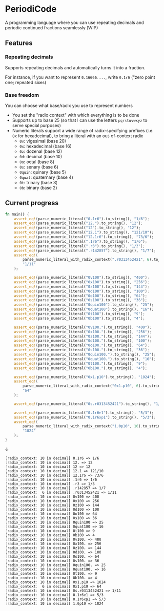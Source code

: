 # PeriodiCode
A programming language where you can use repeating decimals and periodic continued fractions seamlessly (WIP)

## Features

### Repeating decimals

Supports repeating decimals and automatically turns it into a fraction.

For instance, if you want to represent `0.16666....`, write `0.1r6` ("zero point one; repeated sixes)

### Base freedom
You can choose what base/radix you use to represent numbers

- You set the "radix context" with which everything is to be done
- Supports up to base 25 (so that I can use the letters `pqrstuvwxyz` to serve special purposes)
- Numeric literals support a wide range of radix-specifying prefixes (i.e. `0x` for hexadecimal), to bring a literal with an out-of-context radix
  - `0v`: vigesimal (base 20)
  - `0x`: hexadecimal (base 16)
  - `0z`: dozenal (base 12)
  - `0d`: decimal (base 10)
  - `0o`: octal (base 8)
  - `0s`: senary (base 6)
  - `0quin`: quinary (base 5)
  - `0quat`: quaternary (base 4)
  - `0t`: trinary (base 3)
  - `0b`: binary (base 2)

## Current progress

```rs
fn main() {
    assert_eq!(parse_numeric_literal("0.1r6").to_string(), "1/6");
    assert_eq!(parse_numeric_literal("12.").to_string(), "12");
    assert_eq!(parse_numeric_literal("12").to_string(), "12");
    assert_eq!(parse_numeric_literal("12.1").to_string(), "121/10");
    assert_eq!(parse_numeric_literal("12.1r6").to_string(), "73/6");
    assert_eq!(parse_numeric_literal(".1r6").to_string(), "1/6");
    assert_eq!(parse_numeric_literal(".r3").to_string(), "1/3");
    assert_eq!(parse_numeric_literal(".r142857").to_string(), "1/7");
    assert_eq!(
        parse_numeric_literal_with_radix_context(".r0313452421", 6).to_string(),
        "1/11"
    );

    assert_eq!(parse_numeric_literal("0v100").to_string(), "400");
    assert_eq!(parse_numeric_literal("0x100").to_string(), "256");
    assert_eq!(parse_numeric_literal("0z100").to_string(), "144");
    assert_eq!(parse_numeric_literal("0d100").to_string(), "100");
    assert_eq!(parse_numeric_literal("0o100").to_string(), "64");
    assert_eq!(parse_numeric_literal("0s100").to_string(), "36");
    assert_eq!(parse_numeric_literal("0quin100").to_string(), "25");
    assert_eq!(parse_numeric_literal("0quat100").to_string(), "16");
    assert_eq!(parse_numeric_literal("0t100").to_string(), "9");
    assert_eq!(parse_numeric_literal("0b100").to_string(), "4");

    assert_eq!(parse_numeric_literal("0v100.").to_string(), "400");
    assert_eq!(parse_numeric_literal("0x100.").to_string(), "256");
    assert_eq!(parse_numeric_literal("0z100.").to_string(), "144");
    assert_eq!(parse_numeric_literal("0d100.").to_string(), "100");
    assert_eq!(parse_numeric_literal("0o100.").to_string(), "64");
    assert_eq!(parse_numeric_literal("0s100.").to_string(), "36");
    assert_eq!(parse_numeric_literal("0quin100.").to_string(), "25");
    assert_eq!(parse_numeric_literal("0quat100.").to_string(), "16");
    assert_eq!(parse_numeric_literal("0t100.").to_string(), "9");
    assert_eq!(parse_numeric_literal("0b100.").to_string(), "4");

    assert_eq!(parse_numeric_literal("0x1.p10").to_string(), "1024");
    assert_eq!(
        parse_numeric_literal_with_radix_context("0x1.p10", 6).to_string(),
        "64"
    );

    assert_eq!(parse_numeric_literal("0s.r0313452421").to_string(), "1/11");

    assert_eq!(parse_numeric_literal("0.1r6e1").to_string(), "5/3");
    assert_eq!(parse_numeric_literal("0.1r6xp1").to_string(), "5/3");
    assert_eq!(
        parse_numeric_literal_with_radix_context("1.0p10", 10).to_string(),
        "1024"
    );
}
```

↓

```
[radix_context: 10 in decimal] 0.1r6 => 1/6
[radix_context: 10 in decimal] 12. => 12
[radix_context: 10 in decimal] 12 => 12
[radix_context: 10 in decimal] 12.1 => 121/10
[radix_context: 10 in decimal] 12.1r6 => 73/6
[radix_context: 10 in decimal] .1r6 => 1/6
[radix_context: 10 in decimal] .r3 => 1/3
[radix_context: 10 in decimal] .r142857 => 1/7
[radix_context:  6 in decimal] .r0313452421 => 1/11
[radix_context: 10 in decimal] 0v100 => 400
[radix_context: 10 in decimal] 0x100 => 256
[radix_context: 10 in decimal] 0z100 => 144
[radix_context: 10 in decimal] 0d100 => 100
[radix_context: 10 in decimal] 0o100 => 64
[radix_context: 10 in decimal] 0s100 => 36
[radix_context: 10 in decimal] 0quin100 => 25
[radix_context: 10 in decimal] 0quat100 => 16
[radix_context: 10 in decimal] 0t100 => 9
[radix_context: 10 in decimal] 0b100 => 4
[radix_context: 10 in decimal] 0v100. => 400
[radix_context: 10 in decimal] 0x100. => 256
[radix_context: 10 in decimal] 0z100. => 144
[radix_context: 10 in decimal] 0d100. => 100
[radix_context: 10 in decimal] 0o100. => 64
[radix_context: 10 in decimal] 0s100. => 36
[radix_context: 10 in decimal] 0quin100. => 25
[radix_context: 10 in decimal] 0quat100. => 16
[radix_context: 10 in decimal] 0t100. => 9
[radix_context: 10 in decimal] 0b100. => 4
[radix_context: 10 in decimal] 0x1.p10 => 1024
[radix_context:  6 in decimal] 0x1.p10 => 64
[radix_context: 10 in decimal] 0s.r0313452421 => 1/11
[radix_context: 10 in decimal] 0.1r6e1 => 5/3
[radix_context: 10 in decimal] 0.1r6xp1 => 5/3
[radix_context: 10 in decimal] 1.0p10 => 1024
```
